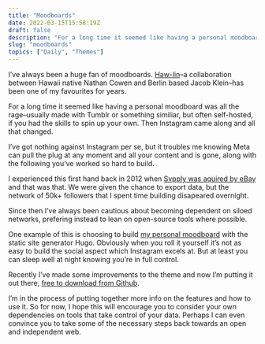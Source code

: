 ```yaml
---
title: "Moodboards"
date: 2022-03-15T15:58:19Z
draft: false
description: "For a long time it seemed like having a personal moodboard was all the rage. Then Instagram came along and all that changed."
slug: "moodboards"
topics: ["Daily", "Themes"]
---
```


I’ve always been a huge fan of moodboards. [Haw-lin](http://www.haw-lin.com/)–a collaboration between Hawaii native Nathan Cowen and Berlin based Jacob Klein–has been one of my favourites for years. 

For a long time it seemed like having a personal moodboard was all the rage–usually made with Tumblr or something similiar, but often self-hosted, if you had the skills to spin up your own. Then Instagram came along and all that changed.

I’ve got nothing against Instagram per se, but it troubles me knowing Meta can pull the plug at any moment and all your content and is gone, along with the following you’ve worked so hard to build.

I experienced this first hand back in 2012 when [Svpply was aquired by eBay](https://www.forbes.com/sites/ericsavitz/2012/09/06/ebay-buys-svpply/) and that was that. We were given the chance to export data, but the network of 50k+ followers that I spent time building disapeared overnight.  

Since then I’ve always been cautious about becoming dependent on siloed networks, prefering instead to lean on open-source tools where possible. 

One example of this is choosing to build [my personal moodboard](https://mood.harrycresswell.com/) with the static site generator Hugo. Obviously when you roll it yourself it’s not as easy to build the social aspect which Instagram excels at. But at least you can sleep well at night knowing you’re in full control.

Recently I’ve made some improvements to the theme and now I’m putting it out there, [free to download from Github](https://github.com/harrycresswell/mood). 

I’m in the process of putting together more info on the features and how to use it. So for now, I hope this will encourage you to consider your own dependencies on tools that take control of your data. Perhaps I can even convince you to take some of the necessary steps back towards an open and independent web.